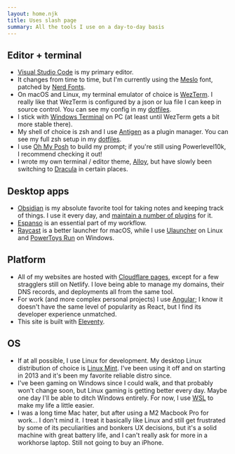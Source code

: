 ```yaml
---
layout: home.njk
title: Uses slash page
summary: All the tools I use on a day-to-day basis
---
```


## Editor + terminal

- [Visual Studio Code](https://code.visualstudio.com/) is my primary editor.
- It changes from time to time, but I'm currently using the [Meslo](https://www.programmingfonts.org/#meslo) font, patched by [Nerd Fonts](https://www.nerdfonts.com/font-downloads).
- On macOS and Linux, my terminal emulator of choice is [WezTerm](https://wezfurlong.org/wezterm/index.html). I really like that WezTerm is configured by a json or lua file I can keep in source control. You can see my config in my [dotfiles](https://github.com/nathonius/dotfiles/blob/main/.wezterm.lua).
- I stick with [Windows Terminal](https://github.com/microsoft/terminal) on PC (at least until WezTerm gets a bit more stable there).
- My shell of choice is zsh and I use [Antigen](https://github.com/zsh-users/antigen) as a plugin manager. You can see my full zsh setup in my [dotfiles](https://github.com/nathonius/dotfiles/blob/main/.zshrc).
- I use [Oh My Posh](https://ohmyposh.dev/) to build my prompt; if you're still using Powerlevel10k, I recommend checking it out!
- I wrote my own terminal / editor theme, [Alloy](https://github.com/nathonius/alloy-theme), but have slowly been switching to [Dracula](https://draculatheme.com/) in certain places.

## Desktop apps

- [Obsidian](https://obsidian.md/) is my absolute favorite tool for taking notes and keeping track of things. I use it every day, and [maintain a number of plugins](./projects.md) for it.
- [Espanso](https://espanso.org/) is an essential part of my workflow.
- [Raycast](https://www.raycast.com/) is a better launcher for macOS, while I use [Ulauncher](https://ulauncher.io/) on Linux and [PowerToys Run](https://learn.microsoft.com/en-us/windows/powertoys/run) on Windows.

## Platform

- All of my websites are hosted with [Cloudflare pages](https://pages.cloudflare.com/), except for a few stragglers still on Netlify. I love being able to manage my domains, their DNS records, and deployments all from the same tool.
- For work (and more complex personal projects) I use [Angular](https://angular.dev/); I know it doesn't have the same level of popularity as React, but I find its developer experience unmatched.
- This site is built with [Eleventy](https://www.11ty.dev/).

## OS

- If at all possible, I use Linux for development. My desktop Linux distribution of choice is [Linux Mint](https://www.linuxmint.com/). I've been using it off and on starting in 2013 and it's been my favorite reliable distro since.
- I've been gaming on Windows since I could walk, and that probably won't change soon, but Linux gaming is getting better every day. Maybe one day I'll be able to ditch Windows entirely. For now, I use [WSL](https://learn.microsoft.com/en-us/windows/wsl/about) to make my life a little easier.
- I was a long time Mac hater, but after using a M2 Macbook Pro for work... I don't mind it. I treat it basically like Linux and still get frustrated by some of its peculiarities and bonkers UX decisions, but it's a solid machine with great battery life, and I can't really ask for more in a workhorse laptop. Still not going to buy an iPhone.
